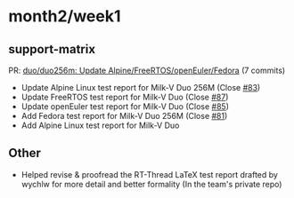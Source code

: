 # month2/week1
## support-matrix
PR: [duo/duo256m: Update Alpine/FreeRTOS/openEuler/Fedora](https://github.com/ruyisdk/support-matrix/pull/99) (7 commits)
- Update Alpine Linux test report for Milk-V Duo 256M (Close [#83](https://github.com/ruyisdk/support-matrix/issues/83))
- Update FreeRTOS test report for Milk-V Duo (Close [#87](https://github.com/ruyisdk/support-matrix/issues/87))
- Update openEuler test report for Milk-V Duo (Close [#85](https://github.com/ruyisdk/support-matrix/issues/85))
- Add Fedora test report for Milk-V Duo 256M (Close [#81](https://github.com/ruyisdk/support-matrix/issues/81))
- Add Alpine Linux test report for Milk-V Duo

## Other
- Helped revise & proofread the RT-Thread LaTeX test report drafted by wychlw for more detail and better formality (In the team's private repo)